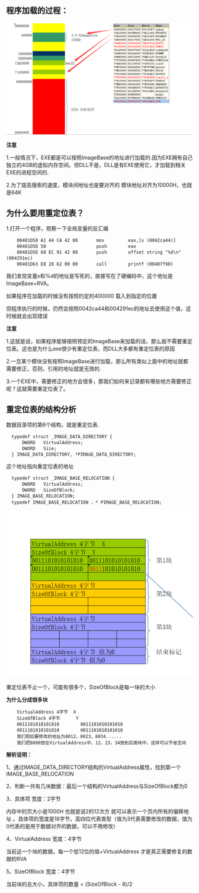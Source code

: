 程序加载的过程：
---

![](https://raw.githubusercontent.com/Whitebird0/tuchuang/main/QQ%E6%88%AA%E5%9B%BE20220203205450.png)

**注意**

1.一般情况下，EXE都是可以按照ImageBase的地址进行加载的.因为EXE拥有自己独立的4GB的虚拟内存空间。但DLL不是，DLL是有EXE使用它，才加载到相关EXE的进程空间的.

2.为了提高搜索的速度，模块间地址也是要对齐的 模块地址对齐为10000H，也就是64K

为什么要用重定位表？
---

1.打开一个程序，观察一下全局变量的反汇编

        00401D58 A1 44 CA 42 00       mov         eax,[x (0042ca44)]			
        00401D5D 50                   push        eax			
        00401D5E 68 EC 91 42 00       push        offset string "%d\n" (004291ec)			
        00401D63 E8 28 62 00 00       call        printf (00407f90)			
			
我们发现变量x和%d的地址是写死的，直接写在了硬编码中，这个地址是 ImageBase+RVA。

如果程序在加载的时候没有按照约定的400000 载入到指定的位置

但程序执行的时候，仍然会按照0042ca44和004291ec的地址去使用这个值，这时候就会出现错误

**注意**

1.这就是说，如果程序能够按照预定的ImageBase来加载的话，那么就不需要重定位表。这也是为什么exe很少有重定位表，而DLL大多都有重定位表的原因

2.一旦某个模块没有按照ImageBase进行加载，那么所有类似上面中的地址就都需要修正，否则，引用的地址就是无效的.

3.一个EXE中，需要修正的地方会很多，那我们如何来记录都有哪些地方需要修正呢？这就需要重定位表了。

重定位表的结构分析
---

数据目录项的第6个结构，就是重定位表.

      typedef struct _IMAGE_DATA_DIRECTORY {					
          DWORD   VirtualAddress;					
          DWORD   Size;					
      } IMAGE_DATA_DIRECTORY, *PIMAGE_DATA_DIRECTORY;					

这个地址指向重定位表的地址

      typedef struct _IMAGE_BASE_RELOCATION {						
          DWORD   VirtualAddress;						
          DWORD   SizeOfBlock;						
      } IMAGE_BASE_RELOCATION;						
      typedef IMAGE_BASE_RELOCATION ，* PIMAGE_BASE_RELOCATION;						

![](https://raw.githubusercontent.com/Whitebird0/tuchuang/main/QQ%E6%88%AA%E5%9B%BE20220203214110.png)

重定位表不止一个，可能有很多个，SizeOfBlock是每一块的大小

**为什么分成很多块**

        VirtualAddress 4字节  X 			
        SizeOfBlock 4字节		 Y	
        0011101010101010		0011101010101010	
        0011101010101010		0011101010101010	
        我们假如要修改的地址为8012，8023，8034......
        我们把8000放在VirtualAddress中，12，23，34放到后面块中，这样可以节省空间
        
**解析说明：**

1、通过IMAGE_DATA_DIRECTORY结构的VirtualAddress属性，找到第一个IMAGE_BASE_RELOCATION

2、判断一共有几块数据：最后一个结构的VirtualAddress与SizeOfBlock都为0

3、具体项 宽度：2字节

 内存中的页大小是1000H 也就是说2的12次方 就可以表示一个页内所有的偏移地址 。具体项的宽度是16字节，高四位代表类型（值为3代表需要修改的数据，值为0代表的是用于数据对齐的数据，可以不用修改）

4、VirtualAddress 宽度：4字节

当前这一个块的数据，每一个低12位的值+VirtualAddress 才是真正需要修复的数据的RVA

5、SizeOfBlock 宽度：4字节

当前块的总大小，具体项的数量 = (SizeOfBlock - 8)/2 

			
